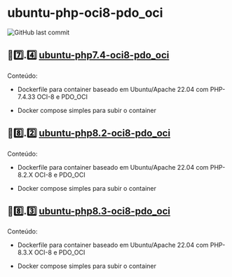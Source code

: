 # ubuntu-php-oci8-pdo_oci
<img alt="GitHub last commit" src="https://img.shields.io/github/last-commit/neids0n/ubuntu-php-oci8-pdo_oci">

##
##

## 🐘7️⃣.4️⃣ [ubuntu-php7.4-oci8-pdo_oci](https://github.com/neids0n/ubuntu-php-oci8-pdo_oci/tree/php-7.4/ubuntu-php7.4-oci8-pdo_oci)

Conteúdo:

- Dockerfile para container baseado em Ubuntu/Apache 22.04 com PHP-7.4.33 OCI-8 e PDO_OCI

- Docker compose simples para subir o container

##
##

## 🐘8️⃣.2️⃣ [ubuntu-php8.2-oci8-pdo_oci](https://github.com/neids0n/ubuntu-php-oci8-pdo_oci/tree/php-8.2/ubuntu-php8.2-oci8-pdo_oci)

Conteúdo:

- Dockerfile para container baseado em Ubuntu/Apache 22.04 com PHP-8.2.X OCI-8 e PDO_OCI

- Docker compose simples para subir o container

##
##

## 🐘8️⃣.3️⃣ [ubuntu-php8.3-oci8-pdo_oci](https://github.com/neids0n/ubuntu-php-oci8-pdo_oci/tree/php-8.3/ubuntu-php8.3-oci8-pdo_oci)

Conteúdo:

- Dockerfile para container baseado em Ubuntu/Apache 22.04 com PHP-8.3.X OCI-8 e PDO_OCI

- Docker compose simples para subir o container

